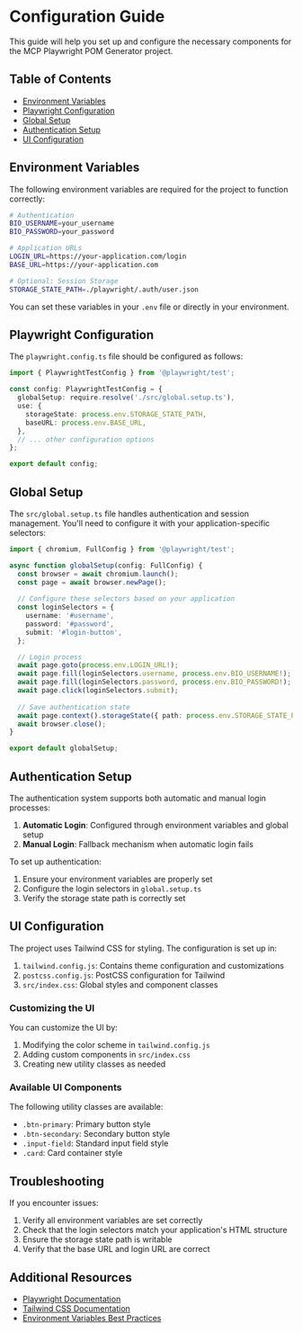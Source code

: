 # Configuration Guide

This guide will help you set up and configure the necessary components for the MCP Playwright POM Generator project.

## Table of Contents
- [Environment Variables](#environment-variables)
- [Playwright Configuration](#playwright-configuration)
- [Global Setup](#global-setup)
- [Authentication Setup](#authentication-setup)
- [UI Configuration](#ui-configuration)

## Environment Variables

The following environment variables are required for the project to function correctly:

```bash
# Authentication
BIO_USERNAME=your_username
BIO_PASSWORD=your_password

# Application URLs
LOGIN_URL=https://your-application.com/login
BASE_URL=https://your-application.com

# Optional: Session Storage
STORAGE_STATE_PATH=./playwright/.auth/user.json
```

You can set these variables in your `.env` file or directly in your environment.

## Playwright Configuration

The `playwright.config.ts` file should be configured as follows:

```typescript
import { PlaywrightTestConfig } from '@playwright/test';

const config: PlaywrightTestConfig = {
  globalSetup: require.resolve('./src/global.setup.ts'),
  use: {
    storageState: process.env.STORAGE_STATE_PATH,
    baseURL: process.env.BASE_URL,
  },
  // ... other configuration options
};

export default config;
```

## Global Setup

The `src/global.setup.ts` file handles authentication and session management. You'll need to configure it with your application-specific selectors:

```typescript
import { chromium, FullConfig } from '@playwright/test';

async function globalSetup(config: FullConfig) {
  const browser = await chromium.launch();
  const page = await browser.newPage();
  
  // Configure these selectors based on your application
  const loginSelectors = {
    username: '#username',
    password: '#password',
    submit: '#login-button',
  };

  // Login process
  await page.goto(process.env.LOGIN_URL!);
  await page.fill(loginSelectors.username, process.env.BIO_USERNAME!);
  await page.fill(loginSelectors.password, process.env.BIO_PASSWORD!);
  await page.click(loginSelectors.submit);
  
  // Save authentication state
  await page.context().storageState({ path: process.env.STORAGE_STATE_PATH });
  await browser.close();
}

export default globalSetup;
```

## Authentication Setup

The authentication system supports both automatic and manual login processes:

1. **Automatic Login**: Configured through environment variables and global setup
2. **Manual Login**: Fallback mechanism when automatic login fails

To set up authentication:

1. Ensure your environment variables are properly set
2. Configure the login selectors in `global.setup.ts`
3. Verify the storage state path is correctly set

## UI Configuration

The project uses Tailwind CSS for styling. The configuration is set up in:

1. `tailwind.config.js`: Contains theme configuration and customizations
2. `postcss.config.js`: PostCSS configuration for Tailwind
3. `src/index.css`: Global styles and component classes

### Customizing the UI

You can customize the UI by:

1. Modifying the color scheme in `tailwind.config.js`
2. Adding custom components in `src/index.css`
3. Creating new utility classes as needed

### Available UI Components

The following utility classes are available:

- `.btn-primary`: Primary button style
- `.btn-secondary`: Secondary button style
- `.input-field`: Standard input field style
- `.card`: Card container style

## Troubleshooting

If you encounter issues:

1. Verify all environment variables are set correctly
2. Check that the login selectors match your application's HTML structure
3. Ensure the storage state path is writable
4. Verify that the base URL and login URL are correct

## Additional Resources

- [Playwright Documentation](https://playwright.dev/docs/intro)
- [Tailwind CSS Documentation](https://tailwindcss.com/docs)
- [Environment Variables Best Practices](https://12factor.net/config) 